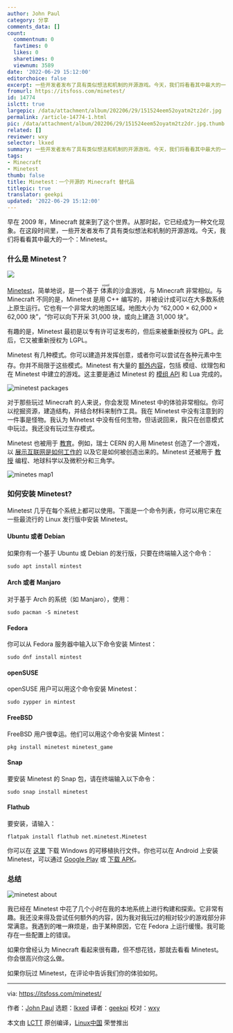 ```yaml
---
author: John Paul
category: 分享
comments_data: []
count:
  commentnum: 0
  favtimes: 0
  likes: 0
  sharetimes: 0
  viewnum: 3589
date: '2022-06-29 15:12:00'
editorchoice: false
excerpt: 一些开发者发布了具有类似想法和机制的开源游戏。今天，我们将看看其中最大的一个：Minetest。
fromurl: https://itsfoss.com/minetest/
id: 14774
islctt: true
largepic: /data/attachment/album/202206/29/151524eem52oyatm2tz2dr.jpg
permalink: /article-14774-1.html
pic: /data/attachment/album/202206/29/151524eem52oyatm2tz2dr.jpg.thumb.jpg
related: []
reviewer: wxy
selector: lkxed
summary: 一些开发者发布了具有类似想法和机制的开源游戏。今天，我们将看看其中最大的一个：Minetest。
tags:
- Minecraft
- Minetest
thumb: false
title: Minetest：一个开源的 Minecraft 替代品
titlepic: true
translator: geekpi
updated: '2022-06-29 15:12:00'
---
```


早在 2009 年，Minecraft 就来到了这个世界。从那时起，它已经成为一种文化现象。在这段时间里，一些开发者发布了具有类似想法和机制的开源游戏。今天，我们将看看其中最大的一个：Minetest。


### 什么是 Minetest？


![](/data/attachment/album/202206/29/151524eem52oyatm2tz2dr.jpg)


[Minetest](https://www.minetest.net/)，简单地说，是一个基于<ruby> 体素 <rt>  voxel </rt></ruby>的沙盒游戏，与 Minecraft 非常相似。与 Minecraft 不同的是，Minetest 是用 C++ 编写的，并被设计成可以在大多数系统上原生运行。它也有一个非常大的地图区域。地图大小为 “62,000 × 62,000 × 62,000 块”，“你可以向下开采 31,000 块，或向上建造 31,000 块”。


有趣的是，Minetest 最初是以专有许可证发布的，但后来被重新授权为 GPL。此后，它又被重新授权为 LGPL。


Minetest 有几种模式。你可以建造并发挥创意，或者你可以尝试在各种元素中生存。你并不局限于这些模式。Minetest 有大量的 [额外内容](https://content.minetest.net/)，包括 <ruby> 模组 <rt>  mod </rt></ruby>、纹理包和在 Minetest 中建立的游戏。这主要是通过 Minetest 的 [模组 API](https://dev.minetest.net/Modding_Intro) 和 Lua 完成的。


![minetest packages](/data/attachment/album/202206/29/151241a166van14zzdrjav.jpg)


对于那些玩过 Minecraft 的人来说，你会发现 Minetest 中的体验非常相似。你可以挖掘资源，建造结构，并结合材料来制作工具。我在 Minetest 中没有注意到的一件事是怪物。我认为 Minetest 中没有任何生物，但话说回来，我只在创意模式中玩过。我还没有玩过生存模式。


Minetest 也被用于 [教育](https://www.minetest.net/education/)。例如，瑞士 CERN 的人用 Minetest 创造了一个游戏，以 [展示互联网是如何工作的](https://forum.minetest.net/viewtopic.php?t=22871) 以及它是如何被创造出来的。Minetest 还被用于 [教授](https://en.wikipedia.org/wiki/Minetest#Usage_in_education) 编程、地球科学以及微积分和三角学。


![minetes map1](/data/attachment/album/202206/29/151241tmofoqfohwlfjqwh.png)


### 如何安装 Minetest?


Minetest 几乎在每个系统上都可以使用。下面是一个命令列表，你可以用它来在一些最流行的 Linux 发行版中安装 Minetest。


#### Ubuntu 或者 Debian


如果你有一个基于 Ubuntu 或 Debian 的发行版，只要在终端输入这个命令：



```
sudo apt install mintest

```

#### Arch 或者 Manjaro


对于基于 Arch 的系统（如 Manjaro），使用：



```
sudo pacman -S minetest

```

#### Fedora


你可以从 Fedora 服务器中输入以下命令安装 Mintest：



```
sudo dnf install mintest

```

#### openSUSE


openSUSE 用户可以用这个命令安装 Minetest：



```
sudo zypper in mintest

```

#### FreeBSD


FreeBSD 用户很幸运。他们可以用这个命令安装 Mintest：



```
pkg install minetest minetest_game

```

#### Snap


要安装 Minetest 的 Snap 包，请在终端输入以下命令：



```
sudo snap install minetest

```

#### Flathub


要安装，请输入：



```
flatpak install flathub net.minetest.Minetest

```

你可以在 [这里](https://www.minetest.net/downloads/) 下载 Windows 的可移植执行文件。你也可以在 Android 上安装 Minetest，可以通过 [Google Play](https://play.google.com/store/apps/details?id=net.minetest.minetest&utm_source=website&pcampaignid=MKT-Other-global-all-co-prtnr-py-PartBadge-Mar2515-1) 或 [下载 APK](https://github.com/minetest/minetest/releases/download/5.5.0/app-armeabi-v7a-release.apk)。


### 总结


![minetest about](/data/attachment/album/202206/29/151242z74jr2xxtff1n6ty.jpg)


我已经在 Minetest 中花了几个小时在我的本地系统上进行构建和探索。它非常有趣。我还没来得及尝试任何额外的内容，因为我对我玩过的相对较少的游戏部分非常满意。我遇到的唯一麻烦是，由于某种原因，它在 Fedora 上运行缓慢。我可能存在一些配置上的错误。


如果你曾经认为 Minecraft 看起来很有趣，但不想花钱，那就去看看 Minetest。你会很高兴你这么做。


如果你玩过 Minetest，在评论中告诉我们你的体验如何。




---


via: <https://itsfoss.com/minetest/>


作者：[John Paul](https://itsfoss.com/author/john/) 选题：[lkxed](https://github.com/lkxed) 译者：[geekpi](https://github.com/geekpi) 校对：[wxy](https://github.com/wxy)


本文由 [LCTT](https://github.com/LCTT/TranslateProject) 原创编译，[Linux中国](https://linux.cn/) 荣誉推出